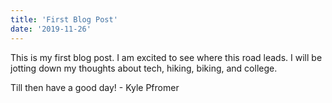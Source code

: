 ```yaml
---
title: 'First Blog Post'
date: '2019-11-26'
---
```


This is my first blog post. I am excited to see where this road leads. I will be jotting down my thoughts about tech, hiking, biking, and college.

Till then have a good day! - Kyle Pfromer
